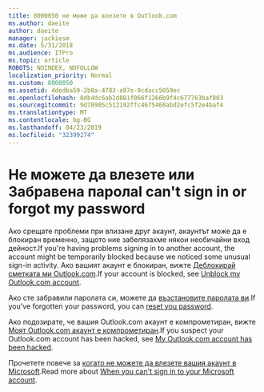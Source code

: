 ```yaml
---
title: 8000050 не може да влезете в Outlook.com
ms.author: daeite
author: daeite
manager: jackiesm
ms.date: 5/31/2018
ms.audience: ITPro
ms.topic: article
ROBOTS: NOINDEX, NOFOLLOW
localization_priority: Normal
ms.custom: 8000050
ms.assetid: 4dedba59-2b0a-4783-a97e-0cdacc5059ec
ms.openlocfilehash: 8db4dc6ab2d881f066f1266b9f4c677763baf803
ms.sourcegitcommit: 9d78905c512192ffc4675468abd2efc5f2e4baf4
ms.translationtype: MT
ms.contentlocale: bg-BG
ms.lasthandoff: 04/23/2019
ms.locfileid: "32399274"
---
```

# <a name="i-cant-sign-in-or-forgot-my-password"></a><span data-ttu-id="bf886-102">Не можете да влезете или Забравена парола</span><span class="sxs-lookup"><span data-stu-id="bf886-102">I can't sign in or forgot my password</span></span>

<span data-ttu-id="bf886-103">Ако срещате проблеми при влизане друг акаунт, акаунтът може да е блокиран временно, защото ние забелязахме някои необичайни вход дейност.</span><span class="sxs-lookup"><span data-stu-id="bf886-103">If you're having problems signing in to another account, the account might be temporarily blocked because we noticed some unusual sign-in activity.</span></span> <span data-ttu-id="bf886-104">Ако вашият акаунт е блокиран, вижте [Деблокирай сметката ми Outlook.com](https://go.microsoft.com/fwlink/p/?linkid=2001800&amp;clcid=0x409).</span><span class="sxs-lookup"><span data-stu-id="bf886-104">If your account is blocked, see [Unblock my Outlook.com account](https://go.microsoft.com/fwlink/p/?linkid=2001800&amp;clcid=0x409).</span></span>
  
<span data-ttu-id="bf886-105">Ако сте забравили паролата си, можете да [възстановите паролата ви](https://go.microsoft.com/fwlink/p/?linkid=841909).</span><span class="sxs-lookup"><span data-stu-id="bf886-105">If you've forgotten your password, you can [reset you password](https://go.microsoft.com/fwlink/p/?linkid=841909).</span></span>
  
<span data-ttu-id="bf886-106">Ако подозирате, че вашия Outlook.com акаунт е компрометиран, вижте [Моят Outlook.com акаунт е компрометиран](https://go.microsoft.com/fwlink/p/?linkid=874366).</span><span class="sxs-lookup"><span data-stu-id="bf886-106">If you suspect your Outlook.com account has been hacked, see [My Outlook.com account has been hacked](https://go.microsoft.com/fwlink/p/?linkid=874366).</span></span>
  
<span data-ttu-id="bf886-107">Прочетете повече за [когато не можете да влезете вашия акаунт в Microsoft](https://go.microsoft.com/fwlink/p/?linkid=842227).</span><span class="sxs-lookup"><span data-stu-id="bf886-107">Read more about [When you can't sign in to your Microsoft account](https://go.microsoft.com/fwlink/p/?linkid=842227).</span></span>
  

